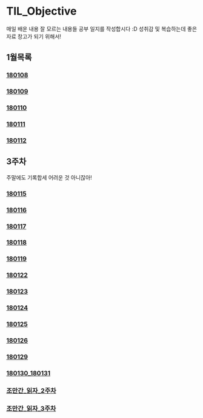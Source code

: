 # TIL_Objective

매일 배운 내용 잘 모르는 내용들 공부 일지를 작성합시다 :D
성취감 및 복습하는데 좋은 자료 창고가 되기 위해서!

## 1월목록

### [180108](ReadMe/180108.md)

### [180109](ReadMe/180109.md)

### [180110](ReadMe/180110.md)

### [180111](ReadMe/180111.md)

### [180112](ReadMe/180112.md)

## 3주차
주말에도 기록합세 어려운 것 아니잖아!

### [180115](ReadMe/180115.md)

### [180116](ReadMe/180116.md)

### [180117](ReadMe/180117.md)

### [180118](ReadMe/180118.md)

### [180119](ReadMe/180119.md)

### [180122](ReadMe/180122.md)

### [180123](ReadMe/180123.md)

### [180124](ReadMe/180124.md)

### [180125](ReadMe/180125.md)

### [180126](ReadMe/180126.md)

### [180129](ReadMe/180129.md)

### [180130_180131](ReadMe/180130_180131.md)

### [조만간_읽자_2주차](ReadMe/01_w02_reading.md)

### [조만간_읽자_3주차](ReadMe/01_w03_reading.md)



